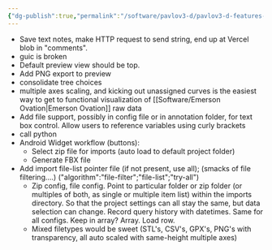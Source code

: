 ```yaml
---
{"dg-publish":true,"permalink":"/software/pavlov3-d/pavlov3-d-features-to-add-2025-02-feb-06/","noteIcon":"","created":"2025-02-06T10:06:59.174-06:00"}
---
```


- Save text notes, make HTTP request to send string, end up at Vercel blob in "comments". 
- guic is broken
- Default preview view should be top.
- Add PNG export to preview
- consolidate tree choices
- multiple axes scaling, and kicking out unassigned curves is the easiest way to get to functional visualization of [[Software/Emerson Ovation\|Emerson Ovation]] raw data 
- Add file support, possibly in config file or in annotation folder, for text box control. Allow users to reference variables using curly brackets
- call python
- Android Widget workflow (buttons):
	- Select zip file for imports (auto load to default project folder)
	- Generate FBX file
- Add import file-list pointer file (if not present, use all); (smacks of file filtering....) ("algorithm":"file-filter";"file-list";"try-all")
	- Zip config, file config. Point to particular folder or zip folder (or multiples of both, as single or multiple item list) within the imports directory. So that the project settings can all stay the same, but data selection can change. Record query history with datetimes. Same for all configs. Keep in array? Array. Load row.
	- Mixed filetypes would be sweet (STL's, CSV's, GPX's, PNG's with transparency, all auto scaled with same-height multiple axes)

